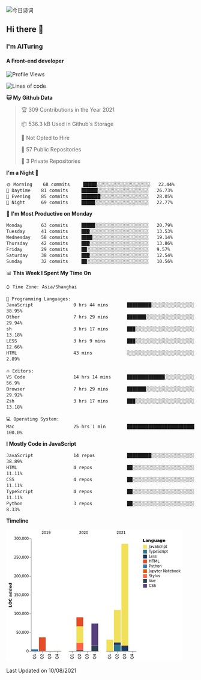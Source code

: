 <img alt="今日诗词" src="https://v2.jinrishici.com/one.svg?font-size=30&spacing=2&color=skyblue" style="max-width:100%; display: block; margin: 0 auto;">

## Hi there 👋
### I'm AITuring
#### A Front-end developer

<!-- <img src="./dhx.gif" width="400px"/> -->

<!--START_SECTION:waka-->
![Profile Views](http://img.shields.io/badge/Profile%20Views-0-blue)

![Lines of code](https://img.shields.io/badge/From%20Hello%20World%20I%27ve%20Written-632399%20lines%20of%20code-blue)

**🐱 My Github Data** 

> 🏆 309 Contributions in the Year 2021
 > 
> 📦 536.3 kB Used in Github's Storage 
 > 
> 🚫 Not Opted to Hire
 > 
> 📜 57 Public Repositories 
 > 
> 🔑 3 Private Repositories  
 > 
**I'm a Night 🦉** 

```text
🌞 Morning    68 commits     █████░░░░░░░░░░░░░░░░░░░░   22.44% 
🌆 Daytime    81 commits     ██████░░░░░░░░░░░░░░░░░░░   26.73% 
🌃 Evening    85 commits     ███████░░░░░░░░░░░░░░░░░░   28.05% 
🌙 Night      69 commits     █████░░░░░░░░░░░░░░░░░░░░   22.77%

```
📅 **I'm Most Productive on Monday** 

```text
Monday       63 commits     █████░░░░░░░░░░░░░░░░░░░░   20.79% 
Tuesday      41 commits     ███░░░░░░░░░░░░░░░░░░░░░░   13.53% 
Wednesday    58 commits     ████░░░░░░░░░░░░░░░░░░░░░   19.14% 
Thursday     42 commits     ███░░░░░░░░░░░░░░░░░░░░░░   13.86% 
Friday       29 commits     ██░░░░░░░░░░░░░░░░░░░░░░░   9.57% 
Saturday     38 commits     ███░░░░░░░░░░░░░░░░░░░░░░   12.54% 
Sunday       32 commits     ██░░░░░░░░░░░░░░░░░░░░░░░   10.56%

```


📊 **This Week I Spent My Time On** 

```text
⌚︎ Time Zone: Asia/Shanghai

💬 Programming Languages: 
JavaScript               9 hrs 44 mins       █████████░░░░░░░░░░░░░░░░   38.95% 
Other                    7 hrs 29 mins       ███████░░░░░░░░░░░░░░░░░░   29.94% 
sh                       3 hrs 17 mins       ███░░░░░░░░░░░░░░░░░░░░░░   13.18% 
LESS                     3 hrs 9 mins        ███░░░░░░░░░░░░░░░░░░░░░░   12.66% 
HTML                     43 mins             ░░░░░░░░░░░░░░░░░░░░░░░░░   2.89%

🔥 Editors: 
VS Code                  14 hrs 14 mins      ██████████████░░░░░░░░░░░   56.9% 
Browser                  7 hrs 29 mins       ███████░░░░░░░░░░░░░░░░░░   29.92% 
Zsh                      3 hrs 17 mins       ███░░░░░░░░░░░░░░░░░░░░░░   13.18%

💻 Operating System: 
Mac                      25 hrs 1 min        █████████████████████████   100.0%

```

**I Mostly Code in JavaScript** 

```text
JavaScript               14 repos            █████████░░░░░░░░░░░░░░░░   38.89% 
HTML                     4 repos             ██░░░░░░░░░░░░░░░░░░░░░░░   11.11% 
CSS                      4 repos             ██░░░░░░░░░░░░░░░░░░░░░░░   11.11% 
TypeScript               4 repos             ██░░░░░░░░░░░░░░░░░░░░░░░   11.11% 
Python                   3 repos             ██░░░░░░░░░░░░░░░░░░░░░░░   8.33%

```


**Timeline**

![Chart not found](https://raw.githubusercontent.com/AITuring/AITuring/main/charts/bar_graph.png) 


 Last Updated on 10/08/2021
<!--END_SECTION:waka-->



